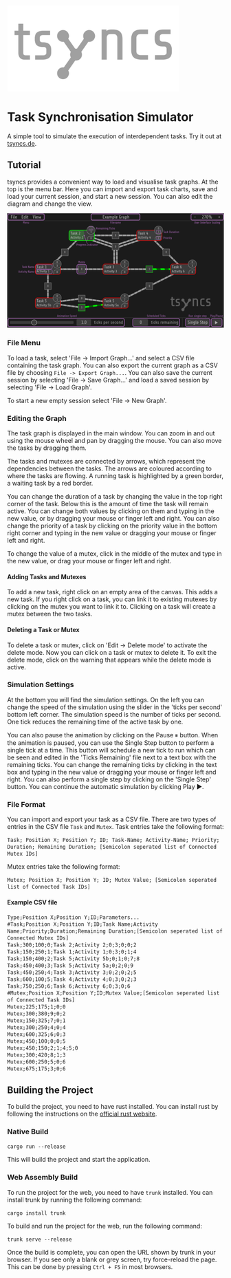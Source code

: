 <img src="assets/Logo.svg" alt="tsyncs logo" width="400"/>

# Task Synchronisation Simulator
A simple tool to simulate the execution of interdependent tasks. Try it out at [tsyncs.de](https://tsyncs.de/).

## Tutorial
tsyncs provides a convenient way to load and visualise task graphs. At the top is the menu bar. Here you can import and export task charts, save and load your current session, and start a new session. You can also edit the diagram and change the view.

![UserInterface](assets/UI-Description.png)

### File Menu
To load a task, select 'File -> Import Graph...' and select a CSV file containing the task graph. You can also export the current graph as a CSV file by choosing `File -> Export Graph...`.
You can also save the current session by selecting 'File -> Save Graph...' and load a saved session by selecting 'File -> Load Graph'.

To start a new empty session select 'File -> New Graph'.

### Editing the Graph
The task graph is displayed in the main window. You can zoom in and out using the mouse wheel and pan by dragging the mouse. You can also move the tasks by dragging them.

The tasks and mutexes are connected by arrows, which represent the dependencies between the tasks. The arrows are coloured according to where the tasks are flowing. A running task is highlighted by a green border, a waiting task by a red border.

You can change the duration of a task by changing the value in the top right corner of the task. Below this is the amount of time the task will remain active. You can change both values by clicking on them and typing in the new value, or by dragging your mouse or finger left and right. You can also change the priority of a task by clicking on the priority value in the bottom right corner and typing in the new value or dragging your mouse or finger left and right.

To change the value of a mutex, click in the middle of the mutex and type in the new value, or drag your mouse or finger left and right.

#### Adding Tasks and Mutexes
To add a new task, right click on an empty area of the canvas. This adds a new task. If you right click on a task, you can link it to existing mutexes by clicking on the mutex you want to link it to. Clicking on a task will create a mutex between the two tasks.

#### Deleting a Task or Mutex
To delete a task or mutex, click on 'Edit -> Delete mode' to activate the delete mode. Now you can click on a task or mutex to delete it.
To exit the delete mode, click on the warning that appears while the delete mode is active.

### Simulation Settings
At the bottom you will find the simulation settings. On the left you can change the speed of the simulation using the slider in the 'ticks per second' bottom left corner. The simulation speed is the number of ticks per second. One tick reduces the remaining time of the active task by one.

You can also pause the animation by clicking on the Pause ⏸ button. When the animation is paused, you can use the Single Step button to perform a single tick at a time. This button will schedule a new tick to run which can be seen and edited in the 'Ticks Remaining' file next to a text box with the remaining ticks. You can change the remaining ticks by clicking in the text box and typing in the new value or dragging your mouse or finger left and right. You can also perform a single step by clicking on the 'Single Step' button. You can continue the automatic simulation by clicking Play ▶️.

### File Format
You can import and export your task as a CSV file.
There are two types of entries in the CSV file `Task` and `Mutex`.
Task entries take the following format:
```csv
Task; Position X; Position Y; ID; Task-Name; Activity-Name; Priority; Duration; Remaining Duration; [Semicolon seperated list of Connected Mutex IDs]
```

Mutex entries take the following format:
```csv
Mutex; Position X; Position Y; ID; Mutex Value; [Semicolon seperated list of Connected Task IDs]
```

#### Example CSV file
```csv
Type;Position X;Position Y;ID;Parameters...
#Task;Position X;Position Y;ID;Task Name;Activity Name;Priority;Duration;Remaining Duration;[Semicolon seperated list of Connected Mutex IDs]
Task;300;100;0;Task 2;Activity 2;0;3;0;0;2
Task;150;250;1;Task 1;Activity 1;0;3;0;1;4
Task;150;400;2;Task 5;Activity 5b;0;1;0;7;8
Task;450;400;3;Task 5;Activity 5a;0;2;0;9
Task;450;250;4;Task 3;Activity 3;0;2;0;2;5
Task;600;100;5;Task 4;Activity 4;0;3;0;2;3
Task;750;250;6;Task 6;Activity 6;0;3;0;6
#Mutex;Position X;Position Y;ID;Mutex Value;[Semicolon seperated list of Connected Task IDs]
Mutex;225;175;1;0;0
Mutex;300;380;9;0;2
Mutex;150;325;7;0;1
Mutex;300;250;4;0;4
Mutex;600;325;6;0;3
Mutex;450;100;0;0;5
Mutex;450;150;2;1;4;5;0
Mutex;300;420;8;1;3
Mutex;600;250;5;0;6
Mutex;675;175;3;0;6
```
## Building the Project
To build the project, you need to have rust installed. You can install rust by following the instructions on the [official rust website](https://rustup.rs/).

### Native Build
```pwsh
cargo run --release
```
This will build the project and start the application.

### Web Assembly Build
To run the project for the web, you need to have `trunk` installed. You can install trunk by running the following command:
```pwsh
cargo install trunk
```

To build and run the project for the web, run the following command:
```pwsh
trunk serve --release
```
Once the build is complete, you can open the URL shown by trunk in your browser.
If you see only a blank or grey screen, try force-reload the page. This can be done by pressing `Ctrl + F5` in most browsers.